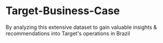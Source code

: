 # Target-Business-Case
 By analyzing this extensive dataset to gain valuable insights & recommendations into Target's operations in Brazil
